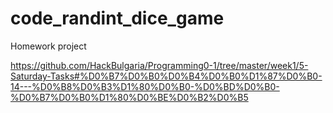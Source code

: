 # code_randint_dice_game
Homework project


https://github.com/HackBulgaria/Programming0-1/tree/master/week1/5-Saturday-Tasks#%D0%B7%D0%B0%D0%B4%D0%B0%D1%87%D0%B0-14---%D0%B8%D0%B3%D1%80%D0%B0-%D0%BD%D0%B0-%D0%B7%D0%B0%D1%80%D0%BE%D0%B2%D0%B5

